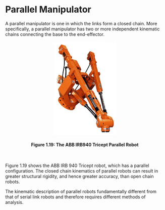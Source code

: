 &emsp;
# Parallel Manipulator

A parallel manipulator is one in which the links form a closed chain. More specifically, a parallel manipulator has two or more independent kinematic chains connecting the base to the end-effector. 

<div align=center>
    <img src="imgs/1.19.png" width=200>
    <h4>Figure 1.19: The ABB IRB940 Tricept Parallel Robot<h>
</div>

&emsp;

Figure 1.19 shows the ABB IRB 940 Tricept robot, which has a parallel configuration. The closed chain kinematics of parallel robots can result in greater structural rigidity, and hence greater accuracy, than open chain robots. 

The kinematic description of parallel robots fundamentally different from that of serial link robots and therefore requires different methods of analysis.